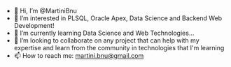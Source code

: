 - 👋 Hi, I’m @MartiniBnu
- 👀 I’m interested in PLSQL, Oracle Apex, Data Science and Backend Web Development!
- 🌱 I’m currently learning Data Science and Web Technologies...
- 💞️ I’m looking to collaborate on any project that can help with my expertise and learn from the community in technologies that I'm learning
- 📫 How to reach me: martini.bnu@gmail.com

<!---
MartiniBnu/MartiniBnu is a ✨ special ✨ repository because its `README.md` (this file) appears on your GitHub profile.
You can click the Preview link to take a look at your changes.
--->
